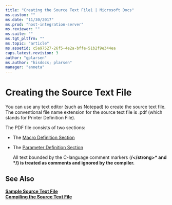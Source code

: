 ```yaml
---
title: "Creating the Source Text File1 | Microsoft Docs"
ms.custom: ""
ms.date: "11/30/2017"
ms.prod: "host-integration-server"
ms.reviewer: ""
ms.suite: ""
ms.tgt_pltfrm: ""
ms.topic: "article"
ms.assetid: c5a97527-26f5-4e2a-bffe-51b2f9e344ea
caps.latest.revision: 3
author: "gplarsen"
ms.author: "hisdocs; plarsen"
manager: "anneta"
---
```

# Creating the Source Text File
You can use any text editor (such as Notepad) to create the source text file. The conventional file name extension for the source text file is .pdf (which stands for Printer Definition File).  
  
 The PDF file consists of two sections:  
  
- The [Macro Definition Section](../core/macro-definition-section1.md)  
  
- The [Parameter Definition Section](../core/parameter-definition-section2.md)  
  
  All text bounded by the C-language comment markers (<strong>/\</strong>* and <strong>\*/</strong>) is treated as comments and ignored by the compiler.  
  
## See Also  
 [Sample Source Text File](../core/sample-source-text-file2.md)   
 [Compiling the Source Text File](../core/compiling-the-source-text-file2.md)